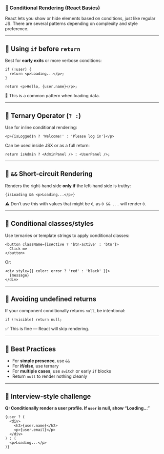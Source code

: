 ### 📘 Conditional Rendering (React Basics)

React lets you show or hide elements based on conditions, just like regular JS. There are several patterns depending on complexity and style preference.

------

## 🔹 Using `if` before `return`

Best for **early exits** or more verbose conditions:

```tsx
if (!user) {
  return <p>Loading...</p>;
}

return <p>Hello, {user.name}</p>;
```

🧠 This is a common pattern when loading data.

------

## 🔹 Ternary Operator (`? :`)

Use for inline conditional rendering:

```tsx
<p>{isLoggedIn ? 'Welcome!' : 'Please log in'}</p>
```

Can be used inside JSX or as a full return:

```tsx
return isAdmin ? <AdminPanel /> : <UserPanel />;
```

------

## 🔹 `&&` Short-circuit Rendering

Renders the right-hand side **only if** the left-hand side is truthy:

```tsx
{isLoading && <p>Loading...</p>}
```

⚠️ Don’t use this with values that might be `0`, as `0 && ...` will render `0`.

------

## 🔹 Conditional classes/styles

Use ternaries or template strings to apply conditional classes:

```tsx
<button className={isActive ? 'btn-active' : 'btn'}>
  Click me
</button>
```

Or:

```tsx
<div style={{ color: error ? 'red' : 'black' }}>
  {message}
</div>
```

------

## 🔹 Avoiding undefined returns

If your component conditionally returns `null`, be intentional:

```tsx
if (!visible) return null;
```

✅ This is fine — React will skip rendering.

------

## 🧠 Best Practices

- For **simple presence**, use `&&`
- For **if/else**, use ternary
- For **multiple cases**, use `switch` or early `if` blocks
- Return `null` to render nothing cleanly

------

## 🧪 Interview-style challenge

**Q: Conditionally render a user profile. If `user` is null, show “Loading…”**

```tsx
{user ? (
  <div>
    <h2>{user.name}</h2>
    <p>{user.email}</p>
  </div>
) : (
  <p>Loading...</p>
)}
```